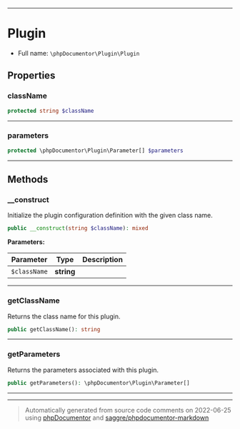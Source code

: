 ***

# Plugin





* Full name: `\phpDocumentor\Plugin\Plugin`



## Properties


### className



```php
protected string $className
```






***

### parameters



```php
protected \phpDocumentor\Plugin\Parameter[] $parameters
```






***

## Methods


### __construct

Initialize the plugin configuration definition with the given class name.

```php
public __construct(string $className): mixed
```








**Parameters:**

| Parameter | Type | Description |
|-----------|------|-------------|
| `$className` | **string** |  |




***

### getClassName

Returns the class name for this plugin.

```php
public getClassName(): string
```











***

### getParameters

Returns the parameters associated with this plugin.

```php
public getParameters(): \phpDocumentor\Plugin\Parameter[]
```











***


***
> Automatically generated from source code comments on 2022-06-25 using [phpDocumentor](http://www.phpdoc.org/) and [saggre/phpdocumentor-markdown](https://github.com/Saggre/phpDocumentor-markdown)
